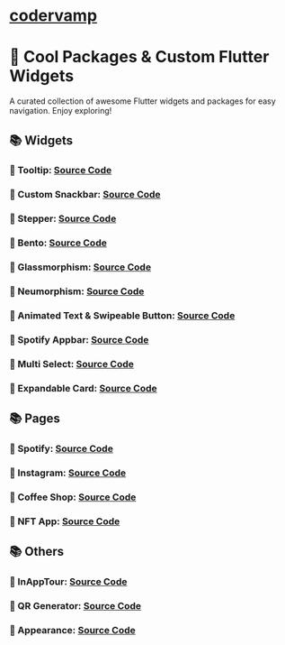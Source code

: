# [codervamp](<[codervamp](https://codervamp.vercel.app/)https://codervamp.vercel.app/>)

# 🚀 Cool Packages & Custom Flutter Widgets

A curated collection of awesome Flutter widgets and packages for easy navigation. Enjoy exploring!

## 📚 Widgets

### 🔗 Tooltip: [Source Code](https://github.com/Dicky-27/codervamp-flutter/blob/main/lib/widgets/tooltip/toolip.dart)

### 🔗 Custom Snackbar: [Source Code](https://github.com/Dicky-27/codervamp-flutter/blob/main/lib/widgets/snackbar/custom-snackbar.dart)

### 🔗 Stepper: [Source Code](https://github.com/Dicky-27/codervamp-flutter/blob/main/lib/widgets/stepper/stepper-page.dart)

### 🔗 Bento: [Source Code](https://github.com/Dicky-27/codervamp-flutter/blob/main/lib/widgets/bento/bento-page.dart)

### 🔗 Glassmorphism: [Source Code](https://github.com/Dicky-27/codervamp-flutter/blob/main/lib/widgets/glassmorphism/glassmorphism-page.dart)

### 🔗 Neumorphism: [Source Code](https://github.com/Dicky-27/codervamp-flutter/blob/main/lib/widgets/neumorphism/neumorphism-page.dart)

### 🔗 Animated Text & Swipeable Button: [Source Code](https://github.com/Dicky-27/codervamp-flutter/blob/main/lib/widgets/animation/text/animated-text-page.dart)

### 🔗 Spotify Appbar: [Source Code](https://github.com/Dicky-27/codervamp-flutter/blob/main/lib/widgets/spotify_appbar/spotify_playlist_page.dart)

### 🔗 Multi Select: [Source Code](https://github.com/Dicky-27/codervamp-flutter/blob/main/lib/widgets/selections/multi_select/multi_select_page.dart)

### 🔗 Expandable Card: [Source Code](https://github.com/Dicky-27/codervamp-flutter/blob/main/lib/widgets/expandable/expandable_card_page.dart)

## 📚 Pages

### 🔗 Spotify: [Source Code](https://github.com/Dicky-27/codervamp-flutter/blob/main/lib/pages/spotify/spotify_app.dart)

### 🔗 Instagram: [Source Code](https://github.com/Dicky-27/codervamp-flutter/blob/main/lib/pages/instagram/instagram_clone.dart)

### 🔗 Coffee Shop: [Source Code](https://github.com/Dicky-27/codervamp-flutter/blob/main/lib/pages/coffe/coffe_app.dart)

### 🔗 NFT App: [Source Code](https://github.com/Dicky-27/codervamp-flutter/blob/main/lib/pages/nft/nft_app.dart)

## 📚 Others

### 🔗 InAppTour: [Source Code](https://github.com/Dicky-27/codervamp-flutter/blob/main/lib/others/inapptour/tour_home.dart)

### 🔗 QR Generator: [Source Code](https://github.com/Dicky-27/codervamp-flutter/blob/main/lib/others/qr/qr_generator.dart)

### 🔗 Appearance: [Source Code](https://github.com/Dicky-27/codervamp-flutter/blob/main/lib/others/appearance/appearance.dart)
